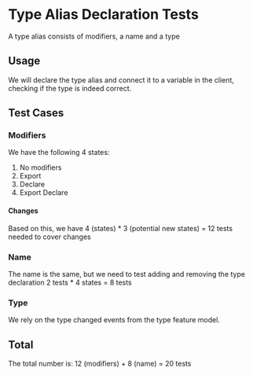 # Type Alias Declaration Tests

A type alias consists of modifiers, a name and a type

## Usage

We will declare the type alias and connect it to a variable in the client, checking if the type is indeed correct.

## Test Cases

### Modifiers

We have the following 4 states:

1. No modifiers
2. Export
3. Declare
4. Export Declare

#### Changes

Based on this, we have 4 (states) \* 3 (potential new states) = 12 tests needed to cover changes

### Name

The name is the same, but we need to test adding and removing the type declaration
2 tests \* 4 states = 8 tests

### Type

We rely on the type changed events from the type feature model.

## Total

The total number is:
12 (modifiers) + 8 (name) = 20 tests
